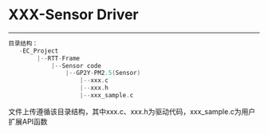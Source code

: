 # XXX-Sensor Driver

---

```c
目录结构：
   -EC_Project
    	|--RTT-Frame
    		|--Sensor code
    			|--GP2Y-PM2.5(Sensor)
    				|--xxx.c
    				|--xxx.h
    				|--xxx_sample.c
```

文件上传遵循该目录结构，其中xxx.c、xxx.h为驱动代码，xxx_sample.c为用户扩展API函数
